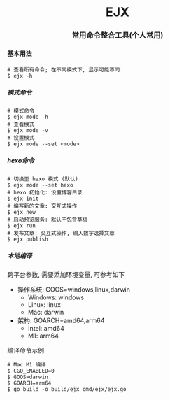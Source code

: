 <h1 align="center">
  EJX
</h1>

<h3 align="center">
  常用命令整合工具(个人常用)
</h3>

#### 基本用法

```shell
# 查看所有命令; 在不同模式下, 显示可能不同
$ ejx -h
```

##### 模式命令

```shell
# 模式命令
$ ejx mode -h
# 查看模式
$ ejx mode -v
# 设置模式
$ ejx mode --set <mode>
```

##### hexo命令

```shell
# 切换至 hexo 模式 (默认)
$ ejx mode --set hexo
# hexo 初始化: 设置博客目录
$ ejx init
# 编写新的文章: 交互式操作
$ ejx new
# 启动预览服务: 默认不包含草稿
$ ejx run
# 发布文章: 交互式操作, 输入数字选择文章
$ ejx publish
```

##### 本地编译

跨平台参数, 需要添加环境变量, 可参考如下

* 操作系统: GOOS=windows,linux,darwin
  * Windows: windows 
  * Linux: linux
  * Mac: darwin
* 架构: GOARCH=amd64,arm64
  * Intel: amd64
  * M1: arm64

编译命令示例

```shell
# Mac M1 编译 
$ CGO_ENABLED=0 
$ GOOS=darwin 
$ GOARCH=arm64 
$ go build -o build/ejx cmd/ejx/ejx.go
```

